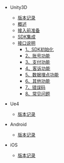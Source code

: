
* Unity3D
  * [版本记录](/ZH/update_commond)
  * [概述](/ZH/Unity3D/sdk_summary)
  * [接入前准备](/ZH/Unity3D/sdk_prepare)
  * [SDK集成](/ZH/Unity3D/sdk_integration)
  * [接口说明](/ZH/Unity3D/sdk_init)
    * [1、SDK初始化](/ZH/Unity3D/sdk_init)
    * [2、账号功能](/ZH/Unity3D/sdk_account)
    * [3、支付功能](/ZH/Unity3D/sdk_pay)
    * [4、客诉功能](/ZH/Unity3D/sdk_aihelp)
    * [5、数据埋点功能](/ZH/Unity3D/sdk_analytical)
    * [6、其他功能](/ZH/Unity3D/sdk_other)
    * [7、错误码](/ZH/sdk_errorcode)
    * [8、常见问题](/ZH/sdk_qa)


* Ue4
   * [版本记录](/ZH/Unity3D/2.0.5/update_commond)

* Android
   * [版本记录](/ZH/Unity3D/2.0.5/update_commond)

* iOS
  * [版本记录](/ZH/Unity3D/2.0.5/update_commond)


